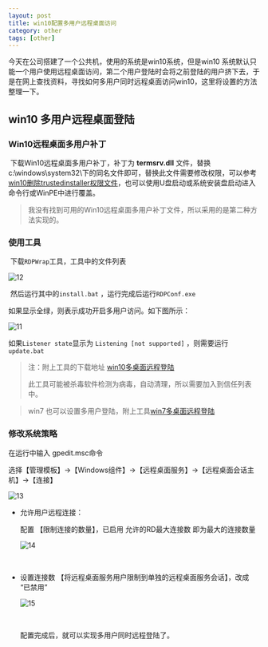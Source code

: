 ```yaml
---
layout: post
title: win10配置多用户远程桌面访问
category: other
tags: [other]
---
```


今天在公司搭建了一个公共机，使用的系统是win10系统，但是win10 系统默认只能一个用户使用远程桌面访问，第二个用户登陆时会将之前登陆的用户挤下去，于是在网上查找资料，寻找如何多用户同时远程桌面访问win10，这里将设置的方法整理一下。



## win10 多用户远程桌面登陆

### Win10远程桌面多用户补丁

​	下载Win10远程桌面多用户补丁，补丁为 **termsrv.dll** 文件，替换c:\windows\system32\下的同名文件即可，替换此文件需要修改权限，可以参考[win10删除trustedinstaller权限文件](https://ldmyown.github.io/other/2019/03/12/win10-file-del.html)，也可以使用U盘启动或系统安装盘启动进入命令行或WinPE中进行覆盖。

> 我没有找到可用的Win10远程桌面多用户补丁文件，所以采用的是第二种方法实现的。



### 使用工具

​	下载```RDPWrap```工具，工具中的文件列表	

![12](https://ldmyown.github.io\assets\images\2019\win10\12.png)

​	然后运行其中的```install.bat``` ，运行完成后运行```RDPConf.exe```

如果显示全绿，则表示成功开启多用户访问。如下图所示：

 ![11](https://ldmyown.github.io\assets\images\2019\win10\11.png)



如果```Listener state```显示为 ```Listening [not supported]``` ，则需要运行```update.bat```



> 注：附上工具的下载地址 [win10多桌面远程登陆](https://ldmyown.github.io\assets\files\2019\win10多桌面登陆.rar)
>
> ​	此工具可能被杀毒软件检测为病毒，自动清理，所以需要加入到信任列表中。



> win7 也可以设置多用户登陆，附上工具[win7多桌面远程登陆](https://ldmyown.github.io\assets\files\2019\win7多桌面登陆.rar)



### 修改系统策略

在运行中输入 gpedit.msc命令

选择【管理模板】->【Windows组件】->【远程桌面服务】->【远程桌面会话主机】->【连接】

![13](https://ldmyown.github.io\assets\images\2019\win10\13.png)



- 允许用户远程连接：

  配置 【限制连接的数量】，已启用 允许的RD最大连接数 即为最大的连接数量

   ![14](https://ldmyown.github.io\assets\images\2019\win10\14.png)

  ​

- 设置连接数 【将远程桌面服务用户限制到单独的远程桌面服务会话】，改成 “已禁用”

   ![15](https://ldmyown.github.io\assets\images\2019\win10\15.png)

  ​

  配置完成后，就可以实现多用户同时远程登陆了。

